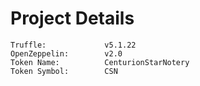# Project Details
    Truffle:             v5.1.22
    OpenZeppelin:        v2.0
    Token Name:          CenturionStarNotery
    Token Symbol:        CSN